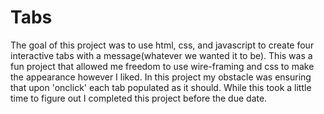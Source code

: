 # Tabs

The goal of this project was to use html, css, and javascript to create four interactive tabs with a message(whatever we wanted it to be). This was a fun project that allowed me freedom to use wire-framing and css to make the appearance however I liked. In this project my obstacle was ensuring that upon 'onclick' each tab populated as it should. While this took a little time to figure out I completed this project before the due date.
